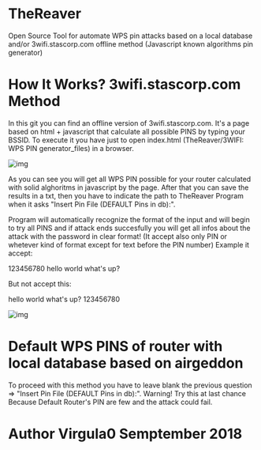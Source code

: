 # TheReaver
Open Source Tool for automate WPS pin attacks based on a local database and/or 3wifi.stascorp.com offline method (Javascript known algorithms pin generator)


# How It Works? 3wifi.stascorp.com Method

In this git you can find an offline version of 3wifi.stascorp.com.
It's a page based on html + javascript that calculate all possible PINS by typing your BSSID.
To execute it you have just to open index.html (TheReaver/3WIFI: WPS PIN generator_files) in a browser.

 ![img](https://i.imgur.com/fyIu5Ya.png)

As you can see you will get all WPS PIN possible for your router calculated with solid alghoritms in javascript by the page.
After that you can save the results in a txt, then you have to indicate the path to TheReaver Program when it asks "Insert Pin File (DEFAULT Pins in db):".

Program will automatically recognize the format of the input and will begin to try all PINS and if attack ends succesfully you will get all infos about the attack with the password in clear format! (It accept also only PIN or whetever kind of format except for text before the PIN number)
Example it accept:

123456780 hello world what's up?

But not accept this:

hello world what's up? 123456780


 ![img](https://i.imgur.com/5jTwN3d.png)
 
 
# Default WPS PINS of router with local database based on airgeddon
To proceed with this method you have to leave blank the previous question => "Insert Pin File (DEFAULT Pins in db):".
Warning! Try this at last chance Because Default Router's PIN are few and the attack could fail.
 

# Author Virgula0 Semptember 2018
